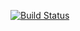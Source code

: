 [![Build Status](https://travis-ci.org/artemzi/STC12HW.svg?branch=master)](https://travis-ci.org/artemzi/STC12HW)